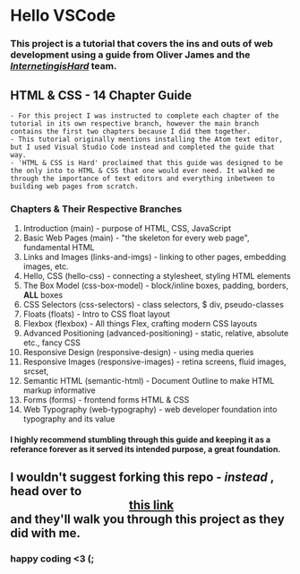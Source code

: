 # Hello VSCode
### This project is a tutorial that covers the ins and outs of web development using a guide from Oliver James and the *[InternetingisHard](InternetingisHard.com)* team.
## HTML & CSS - 14 Chapter Guide
    - For this project I was instructed to complete each chapter of the tutorial in its own respective branch, however the main branch contains the first two chapters because I did them together.
    - This tutorial originally mentions installing the Atom text editor, but I used Visual Studio Code instead and completed the guide that way.
    - 'HTML & CSS is Hard' proclaimed that this guide was designed to be the only into to HTML & CSS that one would ever need. It walked me through the importance of text editors and everything inbetween to building web pages from scratch.

### Chapters & Their Respective Branches
1. Introduction (main) - purpose of HTML, CSS, JavaScript
2. Basic Web Pages (main) - "the skeleton for every web page", fundamental HTML
3. Links and Images (links-and-imgs) - linking to other pages, embedding images, etc.
4. Hello, CSS (hello-css) - connecting a stylesheet, styling HTML elements
5. The Box Model (css-box-model) - block/inline boxes, padding, borders, **ALL** boxes
6. CSS Selectors (css-selectors) - class selectors, $ div, pseudo-classes
7. Floats (floats) - Intro to CSS float layout
8. Flexbox (flexbox) - All things Flex, crafting modern CSS layouts
9. Advanced Positioning (advanced-positioning) - static, relative, absolute etc., fancy CSS
10. Responsive Design (responsive-design) - using media queries
11. Responsive Images (responsive-images) - retina screens, fluid images, srcset,
12. Semantic HTML (semantic-html) - Document Outline to make HTML markup informative
13. Forms (forms) - frontend forms HTML & CSS
14. Web Typography (web-typography) - web developer foundation into typography and its value

#### I highly recommend stumbling through this guide and keeping it as a referance forever as it served its intended purpose, a great foundation.
## I wouldn't suggest forking this repo - *instead* , head over to <div align="center">[this link](internetingishard.com/html-and-css/)</div> and they'll walk you through this project as they did with me.

### happy coding <3 (;
